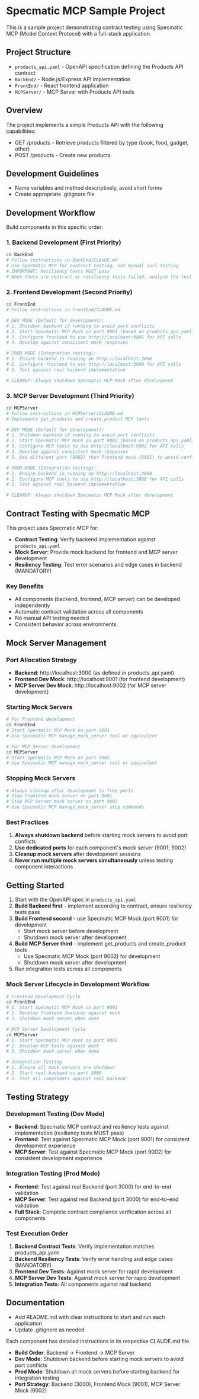 # Specmatic MCP Sample Project

This is a sample project demonstrating contract testing using Specmatic MCP (Model Context Protocol) with a full-stack application.

## Project Structure

- `products_api.yaml` - OpenAPI specification defining the Products API contract
- `BackEnd/` - Node.js/Express API implementation
- `FrontEnd/` - React frontend application
- `MCPServer/` - MCP Server with Products API tools

## Overview

The project implements a simple Products API with the following capabilities:
- GET /products - Retrieve products filtered by type (book, food, gadget, other)
- POST /products - Create new products

## Development Guidelines

- Name variables and method descriptively, avoid short forms
- Create appropriate .gitignore file

## Development Workflow

Build components in this specific order:

### 1. Backend Development (First Priority)
```bash
cd BackEnd
# Follow instructions in BackEnd/CLAUDE.md
# Use Specmatic MCP for contract testing, not manual curl testing
# IMPORTANT: Resiliency tests MUST pass
# When there are contract or resiliency tests failed, analyse the test failures in JUnit report file provided in Specmatic MCP response and make necessary fixes in the code
```

### 2. Frontend Development (Second Priority)
```bash
cd FrontEnd
# Follow instructions in FrontEnd/CLAUDE.md

# DEV MODE (Default for development):
# 1. Shutdown backend if running to avoid port conflicts
# 2. Start Specmatic MCP Mock on port 9001 (based on products_api.yaml)
# 3. Configure frontend to use http://localhost:9001 for API calls
# 4. Develop against consistent mock responses

# PROD MODE (Integration testing):
# 1. Ensure backend is running on http://localhost:3000
# 2. Configure frontend to use http://localhost:3000 for API calls
# 3. Test against real backend implementation

# CLEANUP: Always shutdown Specmatic MCP Mock after development
```

### 3. MCP Server Development (Third Priority)
```bash
cd MCPServer
# Follow instructions in MCPServer/CLAUDE.md
# Implements get_products and create_product MCP tools

# DEV MODE (Default for development):
# 1. Shutdown backend if running to avoid port conflicts
# 2. Start Specmatic MCP Mock on port 9002 (based on products_api.yaml)
# 3. Configure MCP tools to use http://localhost:9002 for API calls
# 4. Develop against consistent mock responses
# 5. Use different port (9002) than Frontend mock (9001) to avoid conflicts

# PROD MODE (Integration testing):
# 1. Ensure backend is running on http://localhost:3000
# 2. Configure MCP tools to use http://localhost:3000 for API calls
# 3. Test against real backend implementation

# CLEANUP: Always shutdown Specmatic MCP Mock after development
```

## Contract Testing with Specmatic MCP

This project uses Specmatic MCP for:
- **Contract Testing**: Verify backend implementation against `products_api.yaml`
- **Mock Server**: Provide mock backend for frontend and MCP server development
- **Resiliency Testing**: Test error scenarios and edge cases in backend (MANDATORY)

### Key Benefits
- All components (backend, frontend, MCP server) can be developed independently
- Automatic contract validation across all components
- No manual API testing needed
- Consistent behavior across environments

## Mock Server Management

### Port Allocation Strategy
- **Backend**: http://localhost:3000 (as defined in products_api.yaml)
- **Frontend Dev Mock**: http://localhost:9001 (for frontend development)
- **MCP Server Dev Mock**: http://localhost:9002 (for MCP server development)

### Starting Mock Servers
```bash
# For Frontend development
cd FrontEnd
# Start Specmatic MCP Mock on port 9001
# Use Specmatic MCP manage_mock_server tool or equivalent

# For MCP Server development
cd MCPServer
# Start Specmatic MCP Mock on port 9002
# Use Specmatic MCP manage_mock_server tool or equivalent
```

### Stopping Mock Servers
```bash
# Always cleanup after development to free ports
# Stop Frontend mock server on port 9001
# Stop MCP Server mock server on port 9002
# Use Specmatic MCP manage_mock_server stop commands
```

### Best Practices
1. **Always shutdown backend** before starting mock servers to avoid port conflicts
2. **Use dedicated ports** for each component's mock server (9001, 9002)
3. **Cleanup mock servers** after development sessions
4. **Never run multiple mock servers simultaneously** unless testing component interactions

## Getting Started

1. Start with the OpenAPI spec in `products_api.yaml`
2. **Build Backend first** - implement according to contract, ensure resiliency tests pass
3. **Build Frontend second** - use Specmatic MCP Mock (port 9001) for development
   - Start mock server before development
   - Shutdown mock server after development
4. **Build MCP Server third** - implement get_products and create_product tools  
   - Use Specmatic MCP Mock (port 9002) for development
   - Shutdown mock server after development
5. Run integration tests across all components

### Mock Server Lifecycle in Development Workflow
```bash
# Frontend Development Cycle
cd FrontEnd
# 1. Start Specmatic MCP Mock on port 9001
# 2. Develop frontend features against mock
# 3. Shutdown mock server when done

# MCP Server Development Cycle  
cd MCPServer
# 1. Start Specmatic MCP Mock on port 9002
# 2. Develop MCP tools against mock
# 3. Shutdown mock server when done

# Integration Testing
# 1. Ensure all mock servers are shutdown
# 2. Start real backend on port 3000  
# 3. Test all components against real backend
```

## Testing Strategy

### Development Testing (Dev Mode)
- **Backend**: Specmatic MCP contract and resiliency tests against implementation (resiliency tests MUST pass)
- **Frontend**: Test against Specmatic MCP Mock (port 9001) for consistent development experience
- **MCP Server**: Test against Specmatic MCP Mock (port 9002) for consistent development experience

### Integration Testing (Prod Mode)
- **Frontend**: Test against real Backend (port 3000) for end-to-end validation
- **MCP Server**: Test against real Backend (port 3000) for end-to-end validation
- **Full Stack**: Complete contract compliance verification across all components

### Test Execution Order
1. **Backend Contract Tests**: Verify implementation matches products_api.yaml
2. **Backend Resiliency Tests**: Verify error handling and edge cases (MANDATORY)
3. **Frontend Dev Tests**: Against mock server for rapid development
4. **MCP Server Dev Tests**: Against mock server for rapid development  
5. **Integration Tests**: All components against real backend

## Documentation

- Add README.md with clear instructions to start and run each application
- Update .gitignore as needed

Each component has detailed instructions in its respective CLAUDE.md file.
- **Build Order**: Backend → Frontend → MCP Server  
- **Dev Mode**: Shutdown backend before starting mock servers to avoid port conflicts
- **Prod Mode**: Shutdown all mock servers before starting backend for integration testing
- **Port Strategy**: Backend (3000), Frontend Mock (9001), MCP Server Mock (9002)